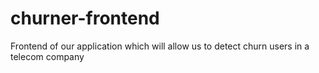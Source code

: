 # churner-frontend
Frontend of our application which will allow us to detect churn users in a telecom company
